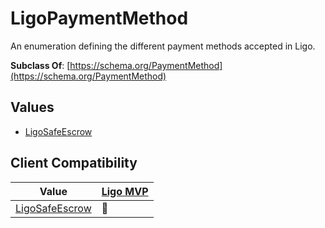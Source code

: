 # LigoPaymentMethod
An enumeration defining the different payment methods accepted in Ligo.

**Subclass Of**: [https://schema.org/PaymentMethod](https://schema.org/PaymentMethod)

## Values
- [LigoSafeEscrow](./LigoSafeEscrow)

## Client Compatibility
| Value                              | [Ligo MVP](../../Clients/Ligo%20MVP.md) |
| ---------------------------------- | --------------------------------------- |
| [LigoSafeEscrow](./LigoSafeEscrow) | 🚧                                      |
